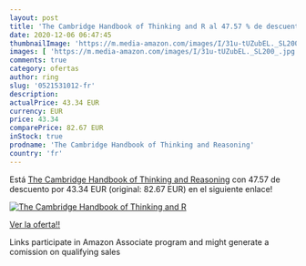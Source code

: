```yaml
---
layout: post
title: 'The Cambridge Handbook of Thinking and R al 47.57 % de descuento'
date: 2020-12-06 06:47:45
thumbnailImage: 'https://m.media-amazon.com/images/I/31u-tUZubEL._SL200_.jpg'
images: [ 'https://m.media-amazon.com/images/I/31u-tUZubEL._SL200_.jpg' ]
comments: true
category: ofertas
author: ring
slug: '0521531012-fr'
description:
actualPrice: 43.34 EUR
currency: EUR
price: 43.34
comparePrice: 82.67 EUR
inStock: true
prodname: 'The Cambridge Handbook of Thinking and Reasoning'
country: 'fr'
---
```


Está [The Cambridge Handbook of Thinking and Reasoning](https://www.amazon.fr/dp/0521531012/?tag=tolees0d-21) con 47.57 de descuento por 43.34 EUR (original: 82.67 EUR) en el siguiente enlace!

[![The Cambridge Handbook of Thinking and R](https://m.media-amazon.com/images/I/31u-tUZubEL._SL200_.jpg)](https://www.amazon.fr/dp/0521531012/?tag=tolees0d-21)

[Ver la oferta!!](https://www.amazon.fr/dp/0521531012/?tag=tolees0d-21)

Links participate in Amazon Associate program and might generate a comission on qualifying sales


